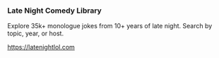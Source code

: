 ### Late Night Comedy Library

Explore 35k+ monologue jokes from 10+ years of late night. Search by topic, year, or host.

https://latenightlol.com

